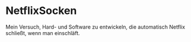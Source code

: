 # NetflixSocken
Mein Versuch, Hard- und Software zu entwickeln, die automatisch Netflix schließt, wenn man einschläft.
